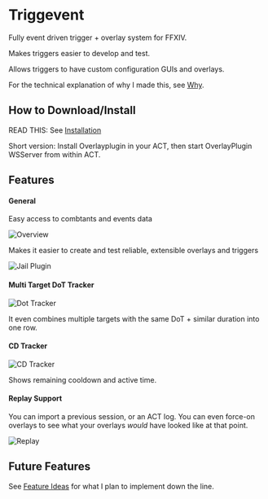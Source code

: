 # Triggevent

Fully event driven trigger + overlay system for FFXIV.

Makes triggers easier to develop and test.

Allows triggers to have custom configuration GUIs and overlays.

For the technical explanation of why I made this, see [Why](https://github.com/xpdota/event-trigger/wiki/Why%3F).

## How to Download/Install

READ THIS: See [Installation](https://github.com/xpdota/event-trigger/wiki/Installation)

Short version: Install Overlayplugin in your ACT, then start OverlayPlugin WSServer from within ACT.

## Features

#### General

Easy access to combtants and events data

![Overview](https://user-images.githubusercontent.com/14287379/142812965-7666c15e-12b3-4b6c-91a6-ed38820a7aa8.png)

Makes it easier to create and test reliable, extensible overlays and triggers

![Jail Plugin](https://user-images.githubusercontent.com/14287379/142813080-c44d1ff7-873b-4119-9c15-1212c9e31133.png)

#### Multi Target DoT Tracker

![Dot Tracker](https://i.imgur.com/72Zof3c.png)

It even combines multiple targets with the same DoT + similar duration into one row.

#### CD Tracker

![CD Tracker](https://i.imgur.com/FgSHZY8.png)

Shows remaining cooldown and active time. 

#### Replay Support

You can import a previous session, or an ACT log. You can even force-on overlays to see what your overlays *would*
have looked like at that point.

![Replay](https://user-images.githubusercontent.com/14287379/146716550-189ba0ef-5f04-480a-9477-903f82882584.png)

## Future Features

See [Feature Ideas](https://github.com/xpdota/event-trigger/wiki/Feature-Ideas) for what I plan to implement down the
line.